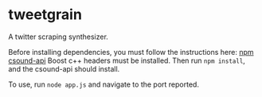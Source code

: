 # tweetgrain

A twitter scraping synthesizer. 

Before installing dependencies, you must follow the instructions here:
[npm csound-api](https://www.npmjs.com/package/csound-api) 
Boost c++ headers must be installed. Then run `npm install`, and the csound-api should install. 

To use, run `node app.js` and navigate to the port reported. 
